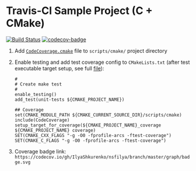 # Travis-CI Sample Project (C + CMake)

[![Build Status](https://travis-ci.org/PublicHadyniak/travis-ci-sample.svg?branch=master)](https://travis-ci.org/PublicHadyniak/travis-ci-sample) [![codecov-badge](https://codecov.io/gh/PublicHadyniak/Travis-ci-sample/branch/master/graph/badge.svg)](https://codecov.io/gh/PublicHadyniak/travis-ci-sample)

1. Add [`CodeCoverage.cmake`](https://github.com/bilke/cmake-modules/blob/master/CodeCoverage.cmake) file to `scripts/cmake/` project directory
1. Enable testing and add test coverage config to `CMakeLists.txt` 
(after test executable target setup, see full [file](https://github.com/PublicHadyniak/travis-ci-sample/blob/master/CMakeLists.txt)):

	```
	#
	# Create make test
	#
	enable_testing()
	add_test(unit-tests ${CMAKE_PROJECT_NAME})

	## Coverage
	set(CMAKE_MODULE_PATH ${CMAKE_CURRENT_SOURCE_DIR}/scripts/cmake)
	include(CodeCoverage)
	setup_target_for_coverage(${CMAKE_PROJECT_NAME}_coverage ${CMAKE_PROJECT_NAME} coverage)
	SET(CMAKE_CXX_FLAGS "-g -O0 -fprofile-arcs -ftest-coverage")
	SET(CMAKE_C_FLAGS "-g -O0 -fprofile-arcs -ftest-coverage")
	```
1. Coverage badge link: `https://codecov.io/gh/IlyaShkurenko/nsfilya/branch/master/graph/badge.svg`

